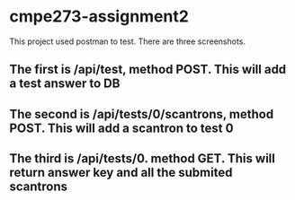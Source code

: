 # cmpe273-assignment2

This project used postman to test.
There are three screenshots. 

## The first is /api/test, method POST. This will add a test answer to DB

## The second is /api/tests/0/scantrons, method POST. This will add a scantron to test 0

## The third is /api/tests/0. method GET. This will return answer key and all the submited scantrons
